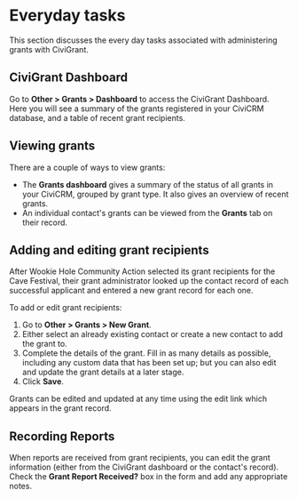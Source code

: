 # Everyday tasks

This section discusses the every day tasks associated with administering
grants with CiviGrant.

## CiviGrant Dashboard

Go to **Other > Grants > Dashboard** to access the CiviGrant
Dashboard. Here you will see a summary of the grants registered in your
CiviCRM database, and a table of recent grant recipients.

## Viewing grants

There are a couple of ways to view grants:

-   The **Grants dashboard** gives a summary of the status of all
    grants in your CiviCRM, grouped by grant type. It also gives an
    overview of recent grants.
-   An individual contact's grants can be viewed from the **Grants** tab
    on their record.

## Adding and editing grant recipients

After Wookie Hole Community Action selected its grant recipients for the
Cave Festival, their grant administrator looked up the contact record of
each successful applicant and entered a new grant record for each one.

To add or edit grant recipients:

1.  Go to **Other > Grants > New Grant**.
2.  Either select an already existing contact or create a new contact to
    add the grant to.
3.  Complete the details of the grant. Fill in as many details as
    possible, including any custom data that has been set up; but you
    can also edit and update the grant details at a later stage.
4.  Click **Save**.

Grants can be edited and updated at any time using the edit link which
appears in the grant record.

## Recording Reports

When reports are received from grant recipients, you can edit the grant
information (either from the CiviGrant dashboard or the contact's
record). Check the **Grant Report Received?** box in the form and add
any appropriate notes.
